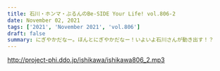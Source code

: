 ```yaml
---
title: 石川・ホンマ・ぶるんのBe-SIDE Your Life! vol.806-2
date: November 02, 2021
tags: ['2021', 'November 2021', 'vol.806']
draft: false
summary: にぎやかだなー。ほんとにぎやかだなー！いよいよ石川さんが動き出す！？
---
```


http://project-phi.ddo.jp/ishikawa/ishikawa806_2.mp3
